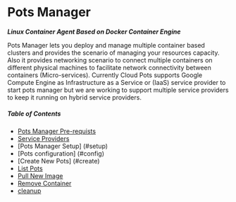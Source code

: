 # Pots Manager

**_Linux Container Agent Based on Docker Container Engine_**

Pots Manager lets you deploy and manage multiple container based clusters and provides
the scenario of managing your resources capacity. Also it provides networking scenario 
to connect multiple containers on different physical machines to facilitate network
connectivity between containers (Micro-services). Currently Cloud Pots supports Google
Compute Engine as Infrastructure as a Service or (IaaS) service provider to start pots 
manager but we are working to support multiple service providers to keep it running 
on hybrid service providers. 


##### Table of Contents
* [Pots Manager Pre-requists](#pre-requists)
* [Service Providers](#provider)
* [Pots Manager Setup] (#setup)
* [Pots configuration] (#config)
* [Create New Pots] (#create)
* [List Pots](#list)
* [Pull New Image](#image)
* [Remove Container](#remove)
* [cleanup](#cleanup)

